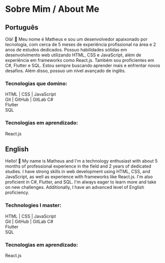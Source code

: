 <link rel="stylesheet" type='text/css' href="https://cdn.jsdelivr.net/gh/devicons/devicon@latest/devicon.min.css" />
          

# Sobre Mim / About Me

## Português

Olá! 👋 Meu nome é Matheus e sou um desenvolvedor apaixonado por tecnologia, com cerca de 5 meses de experiência profissional na área e 2 anos de estudos dedicados. Possuo habilidades sólidas em desenvolvimento web utilizando HTML, CSS e JavaScript, além de experiência em frameworks como React.js. Também sou proficientes em C#, Flutter e SQL. Estou sempre buscando aprender mais e enfrentar novos desafios. Além disso, possuo um nível avançado de inglês.

### Tecnologias que domino:

<i class="devicon-html5-plain colored"></i> HTML | <i class="devicon-css3-plain colored"></i> CSS | <i class="devicon-javascript-plain colored"></i> JavaScript  
<i class="devicon-git-plain colored"></i> Git | <i class="devicon-github-original colored"></i> GitHub | <i class="devicon-gitlab-plain colored"></i> GitLab 
<i class="devicon-csharp-plain colored"></i> C#  
<i class="devicon-flutter-plain colored"></i> Flutter  
<i class="devicon-azuresqldatabase-plain colored"></i> SQL

 ### Tecnologias em aprendizado:
<i class="devicon-react-original colored"></i> React.js

## English

Hello! 👋 My name is Matheus and I'm a technology enthusiast with about 5 months of professional experience in the field and 2 years of dedicated studies. I have strong skills in web development using HTML, CSS, and JavaScript, as well as experience with frameworks like React.js. I'm also proficient in C#, Flutter, and SQL. I'm always eager to learn more and take on new challenges. Additionally, I have an advanced level of English proficiency.

### Technologies I master:

<i class="devicon-html5-plain colored"></i> HTML | <i class="devicon-css3-plain colored"></i> CSS | <i class="devicon-javascript-plain colored"></i> JavaScript  
<i class="devicon-git-plain colored"></i> Git | <i class="devicon-github-original colored"></i> GitHub | <i class="devicon-gitlab-plain colored"></i> GitLab 
<i class="devicon-csharp-plain colored"></i> C#  
<i class="devicon-flutter-plain colored"></i> Flutter  
<i class="devicon-azuresqldatabase-plain colored"></i> SQL

 ### Tecnologias em aprendizado:
<i class="devicon-react-original colored"></i> React.js

